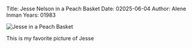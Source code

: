 Title: Jesse Nelson in a Peach Basket
Date: 02025-06-04
Author: Alene Inman
Years: 01983

![Jesse in a Peach Basket](jesse-peach-basket.jpg)

This is my favorite picture of Jesse
